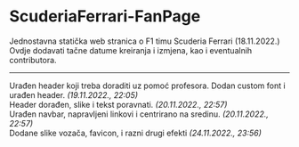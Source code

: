 # ScuderiaFerrari-FanPage
Jednostavna statička web stranica o F1 timu Scuderia Ferrari (18.11.2022.) <br>
Ovdje dodavati tačne datume kreiranja i izmjena, kao i eventualnih contributora. 
<hr>
Urađen header koji treba doraditi uz pomoć profesora. Dodan custom font i urađen header. <i>(19.11.2022., 22:05)</i>
<br>
Header dorađen, slike i tekst poravnati. <i>(20.11.2022., 22:57)</i>
<br>
Urađen navbar, napravljeni linkovi i centrirano na sredinu. <i>(20.11.2022., 22:57)</i>
<br>
Dodane slike vozača, favicon, i razni drugi efekti <i>(24.11.2022., 23:56)</i>
